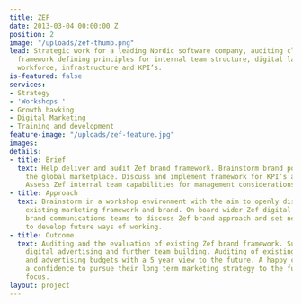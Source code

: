 ```yaml
---
title: ZEF
date: 2013-03-04 00:00:00 Z
position: 2
image: "/uploads/zef-thumb.png"
lead: Strategic work for a leading Nordic software company, auditing client  brand
  framework defining principles for internal team structure, digital law and marketing
  workforce, infrastructure and KPI’s.
is-featured: false
services:
- Strategy
- 'Workshops '
- Growth havking
- Digital Marketing
- Training and development
feature-image: "/uploads/zef-feature.jpg"
images: 
details:
- title: Brief
  text: Help deliver and audit Zef brand framework. Brainstorm brand positioning in
    the global marketplace. Discuss and implement framework for KPI’s and team development.
    Assess Zef internal team capabilities for management considerations.
- title: Approach
  text: Brainstorm in a workshop environment with the aim to openly discuss and audit
    existing marketing framework and brand. On board wider Zef digital marketing and
    brand communications teams to discuss Zef brand approach and set new ways of working
    to develop future ways of working.
- title: Outcome
  text: Auditing and the evaluation of existing Zef brand framework. Suggestions for
    digital advertising and further team building. Auditing of existing digital marketing
    and advertising budgets with a 5 year view to the future. A happy client with
    a confidence to pursue their long term marketing strategy to the future with international
    focus.
layout: project
---
```


